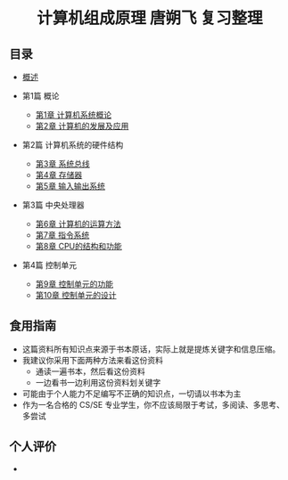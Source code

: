 <h1 align="center">计算机组成原理 唐朔飞 复习整理</h1>

## 目录

* [概述](/专业课/计算机组成原理%20唐朔飞/README.md)

* 第1篇 概论
	* [第1章 计算机系统概论](/专业课/计算机组成原理%20唐朔飞/第1章%20计算机系统概论.md)
	* [第2章 计算机的发展及应用](/专业课/计算机组成原理%20唐朔飞/第2章%20计算机的发展及应用.md)

* 第2篇 计算机系统的硬件结构
	* [第3章 系统总线](/专业课/计算机组成原理%20唐朔飞/第2章%20系统总线.md)
	* [第4章 存储器](/专业课/计算机组成原理%20唐朔飞/第4章%20存储器.md)
	* [第5章 输入输出系统]()


* 第3篇 中央处理器
	* [第6章 计算机的运算方法]()
	* [第7章 指令系统]()
	* [第8章 CPU的结构和功能]()
* 第4篇 控制单元
	* [第9章 控制单元的功能]()
	* [第10章 控制单元的设计]()

## 食用指南

* 这篇资料所有知识点来源于书本原话，实际上就是提炼关键字和信息压缩。
* 我建议你采用下面两种方法来看这份资料
	* 通读一遍书本，然后看这份资料
	* 一边看书一边利用这份资料划关键字
* 可能由于个人能力不足编写不正确的知识点，一切请以书本为主
* 作为一名合格的 CS/SE 专业学生，你不应该局限于考试，多阅读、多思考、多尝试

## 个人评价

* 